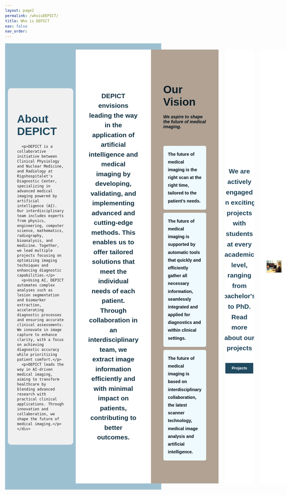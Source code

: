 ```yaml
---
layout: page2
permalink: /whoisDEPICT/
title: Who is DEPICT
nav: false
nav_order: 
---
```


<style>
body {
  margin: 0;
  font-family: Arial, sans-serif;
}
.hero-section {
  display: flex;
  background-color: #9DC0D1;
}
.hero-image-container {
  flex: 1;
  display: flex;
  justify-content: flex-start;
  overflow: hidden;
}
.hero-image {
  width: 100%;
  height: 100%;
  object-fit: cover;
  object-position: center; /* Center the image */
}
.hero-content {
  flex: 1;
  padding: 40px 20px;
  display: flex;
  flex-direction: column;
  justify-content: center;
  align-items: center; /* Centrerer kassen horisontalt */
}
.hero-content-box {
  width: 80%; /* Gør kassen mindre bred */
  padding: 30px; /* Øger højden ved at tilføje mere padding */
  background-color: #F0F0F0; /* Baggrundsfarve */
  border-radius: 10px; /* Afrundede hjørner */
  text-align: left; /* Tekstjustering */
}
.hero-content h1 {
  font-size: 2.5em;
  font-weight: bold;
  margin-bottom: 20px;
  color: #1F4A60;
}
.hero-content p {
  font-size: 1.1em;
  line-height: 1.5;
}
.section {
  width: 100vw;
  padding: 40px 0; /* Tilføjer padding over og under sektionen */
  margin: 20px 0;  /* Tilføjer margin over og under sektionen */
  display: flex;
  justify-content: center;
  align-items: center;
  border: none;
}
.content {
  max-width: 1200px;
  padding: 20px;
  text-align: left;
  color: #000e16;
  border-radius: 10px;
  margin-left: 20px;
  margin-right: 20px;
}
.section-title {
  font-size: 2.5em;
  font-weight: bold;
  margin-bottom: 20px;
  text-align: left;
  color: #0c1d26;
}
.vision-list {
  list-style-type: none;
  padding: 0;
  text-align: left;
}
.vision-item {
  background-color: #EFFAFF;
  border-radius: 5px;
  margin-bottom: 10px;
  padding: 15px;
  font-size: 1em;
  font-weight: bold;
  line-height: 1.8;
}
.purpose-vision {
  font-size: 1.5em; /* Juster størrelsen efter behov */
  line-height: 1.5;
  text-align: center; /* Centrer teksten */
  color: #113242; /* Ændr farven efter behov */
  max-width: 950px; /* Juster maksimal bredde efter behov */
  margin: 0 auto; /* Centrer teksten */
  font-weight: bold; /* Tilføj fed skrift */
}
/* Definer individuelle baggrundsfarver for hver sektion */
.about-us {
  background-color: #FFFFFF;
}
.vision {
  background-color: #B1A294;
}
.additional {
  background-color: #FFFFFF;
}
.additional-columns {
  display: flex;
  justify-content: space-between;
}
.clearfix {
  display: flex;
  justify-content: space-between;
  margin: 20px auto; /* Giver lidt margin over og under sektionen */
  max-width: 1200px;
  padding: 0 20px;
  box-sizing: border-box;
}
.column {
  flex: 1;
  padding: 20px;
  background-color: #FFFFFF;
  border-radius: 10px;
  margin-right: 20px;
  display: flex;
  flex-direction: column;
  justify-content: center; /* Centrerer indhold vertikalt */
  align-items: center; /* Centrerer indhold horisontalt */
}
.column h2 {
  font-size: 1.8em;
  font-weight: bold; /* Tilføj fed skrift */
  color: #1f4a60;
  margin-bottom: 10px;
  text-align: center; /* Centrer overskriften */
}
.column p {
  font-size: 1.5em; /* Juster fontstørrelsen efter behov */
  font-weight: bold; /* Tilføj fed skrift */
  color: #1B4257;
  line-height: 1.6;
  text-align: center; /* Centrer teksten */
}
.column:last-child {
  margin-right: 0;
}
.column img {
  max-width: 100%;
  height: auto;
  display: block;
  border-radius: 0px;
}
.btn {
  display: inline-block;
  padding: 10px 20px;
  margin-top: 10px;
  font-size: 0.9em;
  font-weight: bold;
  color: #fff;
  background-color: #1F4A60;
  text-align: center;
  text-decoration: none;
  border-radius: 0px;
  transition: background-color 0.3s ease;
}
.btn:hover {
  background-color: #113242;
}

/* Media queries for responsive design on mobile devices */
@media (max-width: 767px) {
  .hero-section {
    flex-direction: column;
  }
  .hero-image-container {
    order: 2;
    height: auto; /* Tillader højden at justere efter billedet */
    width: 100%; /* Sørger for at billedet fylder hele bredden */
    margin: 0; /* Fjerner margin */
  }
  .hero-image {
    width: 100%;
    height: auto;
    object-fit: cover;
    object-position: center; /* Centerer billedet */
  }
  .hero-content {
    order: 1;
    padding: 20px;
  }
  .hero-content-box {
    width: 100%;
    padding: 20px;
  }
  .hero-content h1 {
    font-size: 1.8em;
  }
  .hero-content p {
    font-size: 1em;
  }
  .section {
    flex-direction: column;
    padding: 20px 10px;
  }
  .content {
    padding: 10px;
    margin-left: 0;
    margin-right: 0;
  }
  .section-title {
    font-size: 2em;
    text-align: center;
  }
  .vision-list {
    text-align: center;
  }
  .vision-item {
    font-size: 0.9em;
  }
  .purpose-vision {
    font-size: 1.2em;
    padding: 10px;
  }
  .clearfix {
    flex-direction: column;
    padding: 10px;
  }
  .column {
    width: 100%;
    margin-right: 0;
    margin-bottom: 20px;
  }
  .column p {
    font-size: 1.2em;
  }
  .column h2 {
    font-size: 1.5em;
  }
  .btn {
    font-size: 0.8em;
    padding: 8px 16px;
  }
}

</style>

<!-- Hero Section with Large Image and Text Overlay -->
<div class="hero-section">
  <div class="hero-image-container">
    <img src="/assets/img/Design3.jpg" alt="Illustrationsbillede" class="hero-image">
  </div>
  <div class="hero-content">
    <div class="hero-content-box">
      <h1>About DEPICT</h1>

      <p>DEPICT is a collaborative initiative between Clinical Physiology and Nuclear Medicine, and Radiology at Rigshospitalet's Diagnostic Center, specializing in advanced medical imaging powered by artificial intelligence (AI). Our interdisciplinary team includes experts from physics, engineering, computer science, mathematics, radiography, bioanalysis, and medicine. Together, we lead multiple projects focusing on optimizing imaging techniques and enhancing diagnostic capabilities.</p>
      <p>Using AI, DEPICT automates complex analyses such as lesion segmentation and biomarker extraction, accelerating diagnostic processes and ensuring accurate clinical assessments. We innovate in image capture to enhance clarity, with a focus on achieving diagnostic accuracy while prioritizing patient comfort.</p>
      <p>DEPICT leads the way in AI-driven medical imaging, aiming to transform healthcare by blending advanced research with practical clinical applications. Through innovation and collaboration, we shape the future of medical imaging.</p>
    </div>
  </div>
</div>



<!-- About Us Section -->
<div class="section about-us">
  <div class="content">
    <p class="purpose-vision">DEPICT envisions leading the way in the application of artificial intelligence and medical imaging by developing, validating, and implementing advanced and cutting-edge methods. This enables us to offer tailored solutions that meet the individual needs of each patient. Through collaboration in an interdisciplinary team, we extract image information efficiently and with minimal impact on patients, contributing to better outcomes.</p>
  </div>
</div>

<!-- Vision Section -->
<div class="section vision">
  <div class="content">
    <h2 class="section-title">Our Vision</h2>
    <h5>We aspire to shape the future of medical imaging.</h5><br>
    <ul class="vision-list">
      <li class="vision-item">The future of medical imaging is the right scan at the right time, tailored to the patient’s needs.</li>
      <li class="vision-item">The future of medical imaging is supported by automatic tools that quickly and efficiently gather all necessary information, seamlessly integrated and applied for diagnostics and within clinical settings.</li>
      <li class="vision-item">The future of medical imaging is based on interdisciplinary collaboration, the latest scanner technology, medical image analysis and artificial intelligence.</li>
    </ul>
  </div>
</div>

<div class="clearfix">
  <div class="column">
    <p>We are actively engaged in exciting projects with students at every academic level, ranging from bachelor's to PhD.<br> 
Read more about our projects</p>
    <a href="/projects" class="btn" target="_blank">Projects</a>
  </div>
  <div class="column">
    <img src="/assets/img/Nanna.jpg" alt="Image Description">
  </div>
</div>
